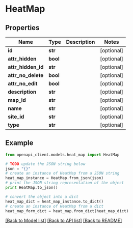 # HeatMap


## Properties

Name | Type | Description | Notes
------------ | ------------- | ------------- | -------------
**id** | **str** |  | [optional] 
**attr_hidden** | **bool** |  | [optional] 
**attr_hidden_id** | **str** |  | [optional] 
**attr_no_delete** | **bool** |  | [optional] 
**attr_no_edit** | **bool** |  | [optional] 
**description** | **str** |  | [optional] 
**map_id** | **str** |  | [optional] 
**name** | **str** |  | [optional] 
**site_id** | **str** |  | [optional] 
**type** | **str** |  | [optional] 

## Example

```python
from openapi_client.models.heat_map import HeatMap

# TODO update the JSON string below
json = "{}"
# create an instance of HeatMap from a JSON string
heat_map_instance = HeatMap.from_json(json)
# print the JSON string representation of the object
print HeatMap.to_json()

# convert the object into a dict
heat_map_dict = heat_map_instance.to_dict()
# create an instance of HeatMap from a dict
heat_map_form_dict = heat_map.from_dict(heat_map_dict)
```
[[Back to Model list]](../README.md#documentation-for-models) [[Back to API list]](../README.md#documentation-for-api-endpoints) [[Back to README]](../README.md)


